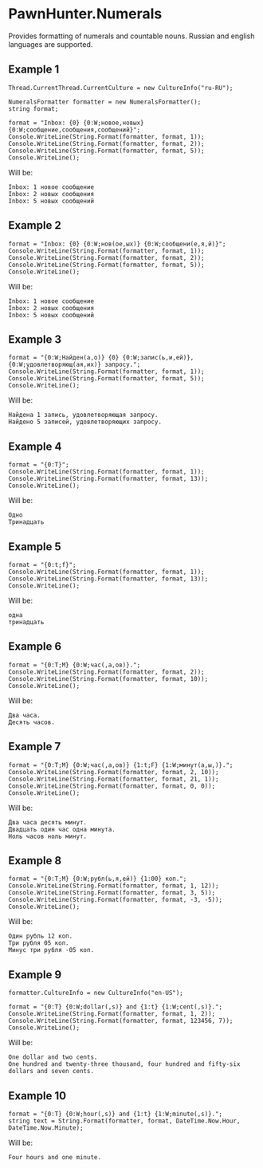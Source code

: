 PawnHunter.Numerals
===================

Provides formatting of numerals and countable nouns. Russian and english languages are supported.

Example 1
---------

```CSharp
Thread.CurrentThread.CurrentCulture = new CultureInfo("ru-RU");

NumeralsFormatter formatter = new NumeralsFormatter();
string format;

format = "Inbox: {0} {0:W;новое,новых} {0:W;сообщение,сообщения,сообщений}";
Console.WriteLine(String.Format(formatter, format, 1));
Console.WriteLine(String.Format(formatter, format, 2));
Console.WriteLine(String.Format(formatter, format, 5));
Console.WriteLine();
```

Will be:

    Inbox: 1 новое сообщение
    Inbox: 2 новых сообщения
    Inbox: 5 новых сообщений

Example 2
---------
```CSharp
format = "Inbox: {0} {0:W;нов(ое,ых)} {0:W;сообщени(е,я,й)}";
Console.WriteLine(String.Format(formatter, format, 1));
Console.WriteLine(String.Format(formatter, format, 2));
Console.WriteLine(String.Format(formatter, format, 5));
Console.WriteLine();
```

Will be:

    Inbox: 1 новое сообщение
    Inbox: 2 новых сообщения
    Inbox: 5 новых сообщений
    
Example 3
---------
```CSharp
format = "{0:W;Найден(а,о)} {0} {0:W;запис(ь,и,ей)}, {0:W;удовлетворяющ(ая,их)} запросу.";
Console.WriteLine(String.Format(formatter, format, 1));
Console.WriteLine(String.Format(formatter, format, 5));
Console.WriteLine();
```

Will be:

    Найдена 1 запись, удовлетворяющая запросу.
    Найдено 5 записей, удовлетворяющих запросу.
    
Example 4
---------
```CSharp
format = "{0:T}";
Console.WriteLine(String.Format(formatter, format, 1));
Console.WriteLine(String.Format(formatter, format, 13));
Console.WriteLine();
```

Will be:

    Одно
    Тринадцать
    
Example 5
---------
```CSharp
format = "{0:t;f}";
Console.WriteLine(String.Format(formatter, format, 1));
Console.WriteLine(String.Format(formatter, format, 13));
Console.WriteLine();
```

Will be:

    одна
    тринадцать
    
Example 6
---------
```CSharp
format = "{0:T;M} {0:W;час(,а,ов)}.";
Console.WriteLine(String.Format(formatter, format, 2));
Console.WriteLine(String.Format(formatter, format, 10));
Console.WriteLine();
```

Will be:

    Два часа.
    Десять часов.

Example 7
---------
```CSharp
format = "{0:T;M} {0:W;час(,а,ов)} {1:t;F} {1:W;минут(а,ы,)}.";
Console.WriteLine(String.Format(formatter, format, 2, 10));
Console.WriteLine(String.Format(formatter, format, 21, 1));
Console.WriteLine(String.Format(formatter, format, 0, 0));
Console.WriteLine();
```

Will be:

    Два часа десять минут.
    Двадцать один час одна минута.
    Ноль часов ноль минут.

Example 8
---------
```CSharp
format = "{0:T;M} {0:W;рубл(ь,я,ей)} {1:00} коп.";
Console.WriteLine(String.Format(formatter, format, 1, 12));
Console.WriteLine(String.Format(formatter, format, 3, 5));
Console.WriteLine(String.Format(formatter, format, -3, -5));
Console.WriteLine();
```

Will be:

    Один рубль 12 коп.
    Три рубля 05 коп.
    Минус три рубля -05 коп.

Example 9
---------
```CSharp
formatter.CultureInfo = new CultureInfo("en-US");
 
format = "{0:T} {0:W;dollar(,s)} and {1:t} {1:W;cent(,s)}.";
Console.WriteLine(String.Format(formatter, format, 1, 2));
Console.WriteLine(String.Format(formatter, format, 123456, 7));
Console.WriteLine();
```

Will be:

    One dollar and two cents.
    One hundred and twenty-three thousand, four hundred and fifty-six dollars and seven cents.

Example 10
----------
```CSharp
format = "{0:T} {0:W;hour(,s)} and {1:t} {1:W;minute(,s)}.";
string text = String.Format(formatter, format, DateTime.Now.Hour, DateTime.Now.Minute);
```

Will be:

    Four hours and one minute.
